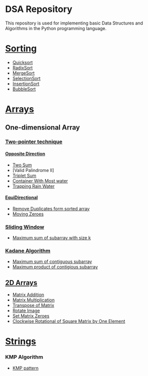 # DSA Repository

This repository is used for implementing basic Data Structures and Algorithms in the Python programming language.

# [Sorting](https://github.com/nateshv54/DSA/tree/main/Sorting)
- [Quicksort](https://github.com/nateshv54/DSA/blob/main/Sorting/Quick%20sort.py)
- [RadixSort](https://github.com/nateshv54/DSA/blob/main/Sorting/Radix%20Sort.py)
- [MergeSort](https://github.com/nateshv54/DSA/blob/main/Sorting/Merge%20Sort.py)
- [SelectionSort](https://github.com/nateshv54/DSA/blob/main/Sorting/Selection%20Sort.py)
- [InsertionSort](https://github.com/nateshv54/DSA/blob/main/Sorting/Insertion%20Sort.py)
- [BubbleSort](https://github.com/nateshv54/DSA/blob/main/Sorting/Bubble%20Sort.py)

# [Arrays](https://github.com/nateshv54/DSA/tree/main/Arrays)
## One-dimensional Array
### [Two-pointer technique](https://github.com/nateshv54/DSA/tree/main/Arrays/Two%20Pointer)
#### [Opposite Direction](https://github.com/nateshv54/DSA/tree/main/Arrays/Two%20Pointer/Opposite%20Directional)
  - [Two Sum](https://github.com/nateshv54/DSA/blob/main/Arrays/Two%20Pointer/Opposite%20Directional/Two%20Sum.py)
  - [Valid Palindrome II]
  - [Triplet Sum](https://github.com/nateshv54/DSA/blob/main/Arrays/Two%20Pointer/Opposite%20Directional/Triplet%20Sum.py)
  - [Container With Most water](https://github.com/nateshv54/DSA/blob/main/Arrays/Two%20Pointer/Opposite%20Directional/Container%20With%20Most%20Water.py)
  - [Trapping Rain Water](https://github.com/nateshv54/DSA/blob/main/Arrays/Two%20Pointer/Trapping%20Rain%20Water.py)
    
#### [EquiDirectional](https://github.com/nateshv54/DSA/tree/main/Arrays/Two%20Pointer/EquiDirectional)
  - [Remove Duplicates form sorted array](https://github.com/nateshv54/DSA/blob/main/Arrays/Two%20Pointer/EquiDirectional/Moving%20Zeroes.py)
  - [Moving Zeroes](https://github.com/nateshv54/DSA/blob/main/Arrays/Two%20Pointer/EquiDirectional/Moving%20Zeroes.py)
### [Sliding Window]()
  - [Maximum sum of subarray with size k](https://github.com/nateshv54/DSA/blob/main/Arrays/Sliding%20Window/Max_sub_array_sum.py)
    
### [Kadane Algorithm](https://github.com/nateshv54/DSA/tree/main/Arrays/Kadane%20Algorithm)
  - [Maximum sum of contiguous subarray](https://github.com/nateshv54/DSA/blob/main/Arrays/Kadane%20Algorithm/Maximum%20product%20of%20Contigious%20Subarray.py)
  - [Maximum product of contigious subarray](https://github.com/nateshv54/DSA/blob/main/Arrays/Kadane%20Algorithm/Maximum%20sum%20of%20Contigious%20Subarray.py)

## [2D Arrays](https://github.com/nateshv54/DSA/tree/main/Arrays/2D%20arrays)
  - [Matrix Addition](https://github.com/nateshv54/DSA/blob/main/Arrays/2D%20arrays/Addition_Matrixes.py)
  - [Matrix Multiplication](https://github.com/nateshv54/DSA/blob/main/Arrays/2D%20arrays/Multiplication_Matrix.py) 
  - [Transpose of Matrix](https://github.com/nateshv54/DSA/blob/main/Arrays/2D%20arrays/Transpose%20of%20Matrix.py)
  - [Rotate Image](https://github.com/nateshv54/DSA/blob/main/Arrays/2D%20arrays/90%20degree%20rotation%20of%20square%20matrix(Rotate%20Image).py)
  - [Set Matrix Zeroes](https://github.com/nateshv54/DSA/blob/main/Arrays/2D%20arrays/Set%20Matrix%20Zeroes.py)
  - [Clockwise Rotational of Square Matrix by One Element](https://github.com/nateshv54/DSA/blob/main/Arrays/2D%20arrays/Rotational%20of%20square%20matrix%20in%20clockwise%20by%201%20element.py)
    
# [Strings](https://github.com/nateshv54/DSA/tree/main/Strings)
### KMP Algorithm
  - [KMP pattern](https://github.com/nateshv54/DSA/blob/main/Strings/KMP%20algortihm/KMP%20pattern.py)
     

